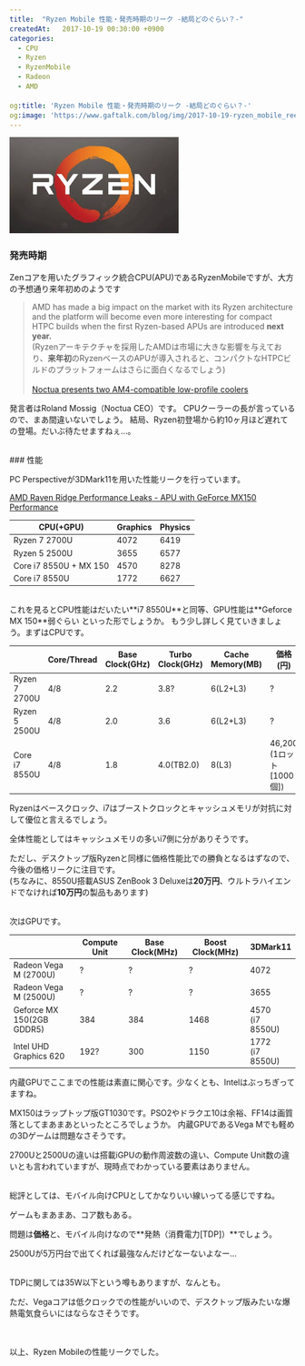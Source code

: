 ```yaml
---
title:  "Ryzen Mobile 性能・発売時期のリーク -結局どのぐらい？-"
createdAt:   2017-10-19 00:30:00 +0900
categories: 
  - CPU
  - Ryzen
  - RyzenMobile
  - Radeon
  - AMD

og:title: 'Ryzen Mobile 性能・発売時期のリーク -結局どのぐらい？-'
og:image: 'https://www.gaftalk.com/blog/img/2017-10-19-ryzen_mobile_reeked.jpg'
---
```


![](/blog/img/2017-10-19-ryzen_mobile_reeked.jpg)

### 発売時期

Zenコアを用いたグラフィック統合CPU(APU)であるRyzenMobileですが、大方の予想通り来年初めのようです

> AMD has made a big impact on the market with its Ryzen architecture and the platform will become even more interesting for compact HTPC builds when the first Ryzen-based APUs are introduced **next year.**<br>
 (Ryzenアーキテクチャを採用したAMDは市場に大きな影響を与えており、**来年初**のRyzenベースのAPUが導入されると、コンパクトなHTPCビルドのプラットフォームはさらに面白くなるでしょう)<br><br>
[Noctua presents two AM4-compatible low-profile coolers](http://noctua.at/en/noctua-presents-two-am4-compatible-low-profile-coolers)

発言者はRoland Mossig（Noctua CEO）です。
CPUクーラーの長が言っているので、まあ間違いないでしょう。
結局、Ryzen初登場から約10ヶ月ほど遅れての登場。だいぶ待たせますねぇ…。

<br>
### 性能

PC Perspectiveが3DMark11を用いた性能リークを行っています。

[AMD Raven Ridge Performance Leaks - APU with GeForce MX150 Performance](https://www.pcper.com/news/Graphics-Cards/AMD-Raven-Ridge-Performance-Leaks-APU-GeForce-MX150-Performance)


| CPU(+GPU)              | Graphics | Physics |
|------------------------|----------|---------|
| Ryzen 7 2700U          | 4072     | 6419    |
| Ryzen 5 2500U          | 3655     | 6577    |
| Core i7 8550U + MX 150 | 4570     | 8278    |
| Core i7 8550U          | 1772     | 6627    |

<br>
これを見るとCPU性能はだいたい**i7 8550U**と同等、GPU性能は**Geforce MX 150**弱ぐらい といった形でしょうか。
もう少し詳しく見ていきましょう。まずはCPUです。

|               | Core/Thread | Base Clock(GHz) | Turbo Clock(GHz) | Cache Memory(MB) | 価格(円)                    |
|---------------|-------------|-----------------|------------------|------------------|-----------------------------|
| Ryzen 7 2700U | 4/8         | 2.2             | 3.8?             | 6(L2+L3)         | ?                           |
| Ryzen 5 2500U | 4/8         | 2.0             | 3.6              | 6(L2+L3)         | ?                           |
| Core i7 8550U | 4/8         | 1.8             | 4.0(TB2.0)       | 8(L3)            | 46,200<br>(1ロット[1000個]) |

Ryzenはベースクロック、i7はブーストクロックとキャッシュメモリが対抗に対して優位と言えるでしょう。

全体性能としてはキャッシュメモリの多いi7側に分がありそうです。

ただし、デスクトップ版Ryzenと同様に価格性能比での勝負となるはずなので、今後の価格リークに注目です。  
(ちなみに、8550U搭載ASUS ZenBook 3 Deluxeは**20万円**、ウルトラハイエンドでなければ**10万円**の製品もあります)

<br>
次はGPUです。

|                          | Compute Unit | Base Clock(MHz) | Boost Clock(MHz) | 3DMark11            |
|--------------------------|--------------|-----------------|------------------|---------------------|
| Radeon Vega M (2700U)    | ?            | ?               | ?                | 4072                |
| Radeon Vega M (2500U)    | ?            | ?               | ?                | 3655                |
| Geforce MX 150(2GB GDDR5)| 384          | 384             | 1468             | 4570 <br>(i7 8550U) |
| Intel UHD Graphics 620   | 192?         | 300             | 1150             | 1772 <br>(i7 8550U) |

内蔵GPUでここまでの性能は素直に関心です。少なくとも、Intelはぶっちぎってますね。

MX150はラップトップ版GT1030です。PSO2やドラクエ10は余裕、FF14は画質落としてまあまあといったところでしょうか。
内蔵GPUであるVega Mでも軽めの3Dゲームは問題なさそうです。

2700Uと2500Uの違いは搭載iGPUの動作周波数の違い、Compute Unit数の違いとも言われていますが、現時点でわかっている要素はありません。


<br>
総評としては、モバイル向けCPUとしてかなりいい線いってる感じですね。

ゲームもまあまあ、コア数もある。

問題は**価格**と、モバイル向けなので**発熱（消費電力[TDP]）**でしょう。

2500Uが5万円台で出てくれば最強なんだけどなーないよなー…
<br>
<br>

TDPに関しては35W以下という噂もありますが、なんとも。

ただ、Vegaコアは低クロックでの性能がいいので、デスクトップ版みたいな爆熱電気食らいにはならなさそうです。

<br><br>
以上、Ryzen Mobileの性能リークでした。

